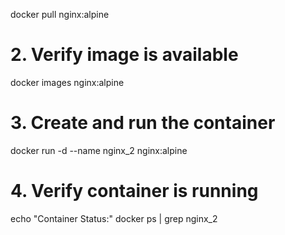 docker pull nginx:alpine

# 2. Verify image is available
docker images nginx:alpine

# 3. Create and run the container
docker run -d --name nginx_2 nginx:alpine

# 4. Verify container is running
echo "Container Status:"
docker ps | grep nginx_2
